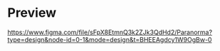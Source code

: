 # Preview

https://www.figma.com/file/sFpX8EtmnQ3k2ZJk3QdHd2/Paranorma?type=design&node-id=0-1&mode=design&t=BHEEAgdcy1W9OgBw-0 
